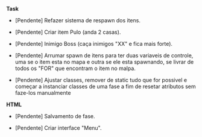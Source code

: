 **Task**

- [Pendente] Refazer sistema de respawn dos itens.
 
- [Pendente] Criar item Pulo (anda 2 casas).

- [Pendente] Inimigo Boss (caça inimigos "XX" e fica mais forte).




- [Pendente] Arrumar spawn de itens para ter duas variaveis de controle, uma se o item esta no mapa e outra se ele esta spawnando, 
se livrar de todos os "FOR" que encontram o item no malpa.

- [Pendente] Ajustar classes, remover de static tudo que for possivel e começar a instanciar classes de uma fase a fim de resetar
atributos sem faze-los manualmente




**HTML**
- [Pendente] Salvamento de fase.

- [Pendente] Criar interface "Menu".